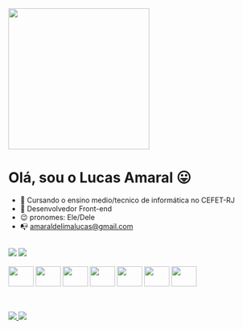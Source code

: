 <img width="280" src="https://cdn.discordapp.com/attachments/903112922174197763/1001155186632429698/insonia-da-literatura-14511253-071020182105.gif">
<h1> Olá, sou o Lucas Amaral 😛</h1>


- 🌱 Cursando o ensino medio/tecnico de informática no CEFET-RJ
- 🎨 Desenvolvedor Front-end
- 😉  pronomes: Ele/Dele
- 📭 amaraldelimalucas@gmail.com

##

<div>
    <img heigth="180em" src="https://github-readme-stats.vercel.app/api?username=LucasLimaAmaral&theme=onedark">
    <img heigth="180em" src="https://github-readme-stats.vercel.app/api/top-langs/?username=LucasLimaAmaral&theme=onedark">
</div>

<div style="display: inline-block"><br>
    <img aling="center" height="40" width="50" alt="" src="https://cdn.jsdelivr.net/gh/devicons/devicon/icons/html5/html5-original.svg">
    <img aling="center" height="40" width="50" alt="" src="https://cdn.jsdelivr.net/gh/devicons/devicon/icons/css3/css3-original.svg">
    <img aling="center" height="40" width="50" alt="" src="https://cdn.jsdelivr.net/gh/devicons/devicon/icons/javascript/javascript-original.svg">
    <img aling="center" height="40" width="50" alt="" src="https://cdn.jsdelivr.net/gh/devicons/devicon/icons/python/python-original.svg">
    <img aling="center" height="40" width="50" alt="" src="https://cdn.jsdelivr.net/gh/devicons/devicon/icons/c/c-original.svg">
    <img aling="center" height="40" width="50" alt="" src="https://cdn.jsdelivr.net/gh/devicons/devicon/icons/postgresql/postgresql-original.svg">
    <img aling="center" height="40" width="50" alt="" src="https://cdn.jsdelivr.net/gh/devicons/devicon/icons/java/java-plain.svg">
</div>

##

<div style="display: inline-block"><br>
    <a href="https://www.instagram.com/lusca_lima23/?hl=pt-br"> <img src="https://img.shields.io/badge/Instagram-E4405F?style=for-the-badge&logo=instagram&logoColor=white"> </a>
    <a href="https://www.linkedin.com/in/lucas-amaral-de-lima-b12706229/"> <img src="https://img.shields.io/badge/LinkedIn-0077B5?style=for-the-badge&logo=linkedin&logoColor=white"> </a>
</div>
